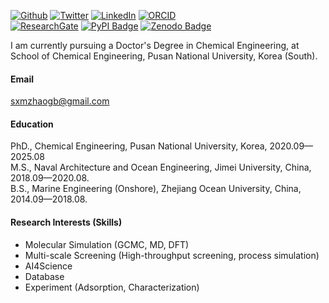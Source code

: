 

[![Github](https://img.shields.io/badge/sxm13-github-blue?logo=github)](https://github.com/sxm13)
[![Twitter](https://img.shields.io/badge/Twitter-@Guobin_Zhao-blue?logo=twitter)](https://twitter.com/Guobin_Zhao)
[![LinkedIn](https://img.shields.io/badge/LinkedIn-guobin--zhao--427818256-blue?logo=linkedin)](https://www.linkedin.com/in/guobin-zhao-427818256)
[![ORCID](https://img.shields.io/badge/ORCID-0000--0002--7728--4211-a6ce39?logo=orcid&logoColor=white)](https://orcid.org/0000-0002-7728-4211)                                                                 
[![ResearchGate](https://img.shields.io/badge/ResearchGate-00CCBB?logo=researchgate&logoColor=white)](https://www.researchgate.net/profile/Zhao-Guobin?ev=hdr_xprf)
[![PyPI Badge](https://img.shields.io/badge/PyPI-Guobin%20Zhao-3775A9?style=flat-square&logo=pypi&logoColor=white)](https://pypi.org/user/q342247760/)
[![Zenodo Badge](https://img.shields.io/badge/Zenodo-Guobin%20Zhao-FF6600?style=flat-square&logo=zenodo&logoColor=white)](https://zenodo.org/search?q=metadata.creators.person_or_org.name%3A%22ZHAO%2C%20GUOBIN%22&l=list&p=1&s=10&sort=bestmatch)                            
                                               
I am currently pursuing a Doctor's Degree in Chemical Engineering, at School of Chemical Engineering, Pusan National University, Korea (South).

#### Email
sxmzhaogb@gmail.com

#### Education
PhD., Chemical Engineering, Pusan National University, Korea, 2020.09—2025.08                             
M.S., Naval Architecture and Ocean Engineering, Jimei University, China, 2018.09—2020.08.                               
B.S., Marine Engineering (Onshore), Zhejiang Ocean University, China, 2014.09—2018.08.                             

#### Research Interests (Skills)
- Molecular Simulation (GCMC, MD, DFT)
- Multi-scale Screening (High-throughput screening, process simulation)
- AI4Science
- Database
- Experiment (Adsorption, Characterization)
